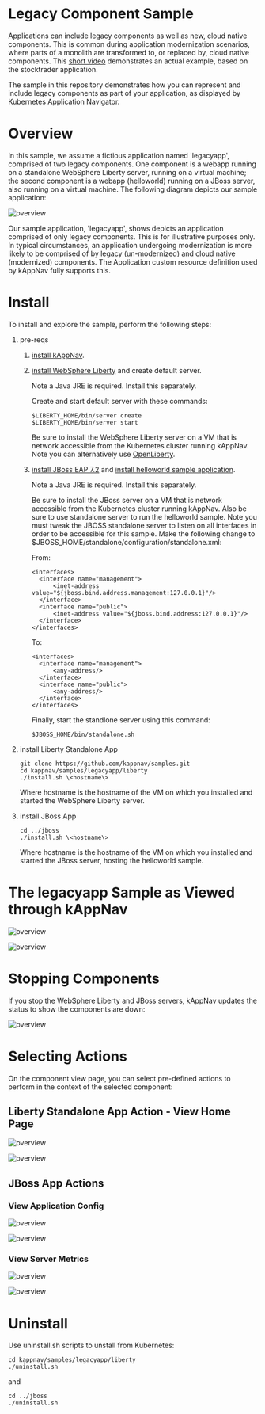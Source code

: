 # Legacy Component Sample

Applications can include legacy components as well as new, cloud native components.  This is common during application modernization scenarios, where parts of a monolith are transformed to, or replaced by, cloud native components. This [short video](https://www.youtube.com/watch?v=h833ZN8KQy0&feature=youtu.be) demonstrates an actual example, based on the stocktrader application. 

The sample in this repository demonstrates how you can represent and include legacy components as part of your application, as displayed by Kubernetes Application Navigator. 

# Overview 

In this sample, we assume a fictious application named 'legacyapp', comprised of two legacy components.  One component is a webapp running on a standalone WebSphere Liberty server, running on a virtual machine; the second component is a webapp (helloworld) running on a JBoss server, also running on a virtual machine. The following diagram depicts our sample application:

![overview](https://github.com/kappnav/samples/blob/master/legacyapp/images/overview.jpg)

Our sample application, 'legacyapp', shows depicts an application comprised of only legacy components.  This is for illustrative purposes only. In typical circumstances, an application undergoing modernization is more likely to be comprised of by legacy (un-modernized) and cloud native (modernized) components.  The Application custom resource definition used by kAppNav fully supports this. 

# Install 

To install and explore the sample, perform the following steps: 

1. pre-reqs 
   1. [install kAppNav](https://github.com/kappnav/README).
   1. [install WebSphere Liberty](https://developer.ibm.com/wasdev/downloads/#asset/runtimes-wlp-webProfile8) and create default server.  

      Note a Java JRE is required.  Install this separately.

      Create and start default server with these commands: 

      ```
      $LIBERTY_HOME/bin/server create
      $LIBERTY_HOME/bin/server start 
      ```

      Be sure to install the WebSphere Liberty server on a VM that is network accessible from the Kubernetes cluster running kAppNav. Note you can alternatively use [OpenLiberty](https://openliberty.io/). 
 

   1. [install JBoss EAP 7.2](https://developers.redhat.com/products/eap/download?sc_cid=701f2000000RmA9AAK&gclid=EAIaIQobChMIwaCv_6v35AIV0cDACh3ZUAIDEAAYASAAEgLzifD_BwE&gclsrc=aw.ds) and [install helloworld sample application](https://developers.redhat.com/products/eap/hello-world#fndtn-macos).

      Note a Java JRE is required.  Install this separately.

      Be sure to install the JBoss server on a VM that is network accessible from the Kubernetes cluster running kAppNav. Also be sure to use standalone server to run the helloworld sample. Note you must tweak the JBOSS standalone server to listen on all interfaces in order to be accessible for this sample. Make the following change to $JBOSS_HOME/standalone/configuration/standalone.xml: 

      From: 
      ```
      <interfaces>
        <interface name="management">
            <inet-address value="${jboss.bind.address.management:127.0.0.1}"/>
        </interface>
        <interface name="public">
            <inet-address value="${jboss.bind.address:127.0.0.1}"/>
        </interface>
      </interfaces>
      ```

      To: 
      ```
      <interfaces>
        <interface name="management">
            <any-address/>
        </interface>
        <interface name="public">
            <any-address/>
        </interface>
      </interfaces>
      ```

      Finally, start the standlone server using this command: 

      ```
      $JBOSS_HOME/bin/standalone.sh 
      ```

1. install Liberty Standalone App 

   ```
   git clone https://github.com/kappnav/samples.git
   cd kappnav/samples/legacyapp/liberty
   ./install.sh \<hostname\>
   ```

   Where hostname is the hostname of the VM on which you installed and started the WebSphere Liberty server. 

1. install JBoss App

   ```
   cd ../jboss
   ./install.sh \<hostname\>
   ```
   
   Where hostname is the hostname of the VM on which you installed and started the JBoss server, hosting the helloworld sample.
   
# The legacyapp Sample as Viewed through kAppNav

![overview](https://github.com/kappnav/samples/blob/master/legacyapp/images/applications.jpg)

![overview](https://github.com/kappnav/samples/blob/master/legacyapp/images/components.jpg)

# Stopping Components 

If you stop the WebSphere Liberty and JBoss servers, kAppNav updates the status to show the components are down:

![overview](https://github.com/kappnav/samples/blob/master/legacyapp/images/stopped.jpg)

# Selecting Actions 

On the component view page, you can select pre-defined actions to perform in the context of the selected component: 

## Liberty Standalone App Action - View Home Page 

![overview](https://github.com/kappnav/samples/blob/master/legacyapp/images/liberty-action.jpg)

![overview](https://github.com/kappnav/samples/blob/master/legacyapp/images/liberty-home.jpg)

## JBoss App Actions 

### View Application Config 

![overview](https://github.com/kappnav/samples/blob/master/legacyapp/images/jboss-view-config.jpg)

![overview](https://github.com/kappnav/samples/blob/master/legacyapp/images/jboss-config.jpg)

### View Server Metrics 

![overview](https://github.com/kappnav/samples/blob/master/legacyapp/images/jboss-view-metrics.jpg)

![overview](https://github.com/kappnav/samples/blob/master/legacyapp/images/jboss-metrics.jpg)


# Uninstall

Use uninstall.sh scripts to unstall from Kubernetes: 

```
cd kappnav/samples/legacyapp/liberty
./uninstall.sh 
```

and 

```
cd ../jboss
./uninstall.sh 
```
